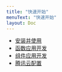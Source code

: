 ```yaml
---
title: "快速开始"
menuText: "快速开始"
layout: Doc
---
```


- [安装并使用](./installation)
- [函数应用开发](./function-dev)
- [组件应用开发](./components-dev)
- [腾讯云配置](./tencent-cloud)
